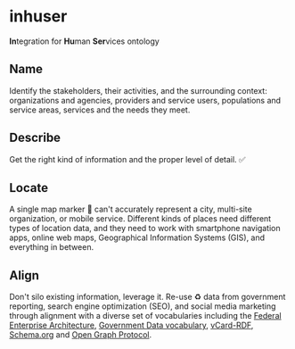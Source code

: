 # inhuser
**In**tegration for **Hu**man **Ser**vices ontology

## Name
Identify the stakeholders, their activities, and the surrounding context: organizations and agencies, providers and service users, populations and service areas, services and the needs they meet.

## Describe
Get the right kind of information and the proper level of detail. :white_check_mark:

## Locate
A single map marker :round_pushpin: can't accurately represent a city, multi-site organization, or mobile service. Different kinds of places need different types of location data, and they need to work with smartphone navigation apps, online web maps, Geographical Information Systems (GIS), and everything in between.

## Align
Don't silo existing information, leverage it. Re-use :recycle: data from government reporting, search engine optimization (SEO), and social media marketing through alignment with a diverse set of vocabularies including the [Federal Enterprise Architecture][fea], [Government Data vocabulary][gd], [vCard-RDF][vcard], [Schema.org][schema] and [Open Graph Protocol][og].

[fea]: http://vocab.data.gov/def/fea/index.html
[gd]: http://vocab.data.gov/gd/index.html
[vcard]: https://www.w3.org/TR/vcard-rdf/
[schema]: http://schema.org/
[og]: http://ogp.me/
